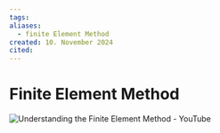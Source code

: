 ```yaml
---
tags: 
aliases:
  - finite Element Method
created: 10. November 2024
cited:
---
```


# Finite Element Method

![Understanding the Finite Element Method - YouTube](https://www.youtube.com/watch?v=GHjopp47vvQ)